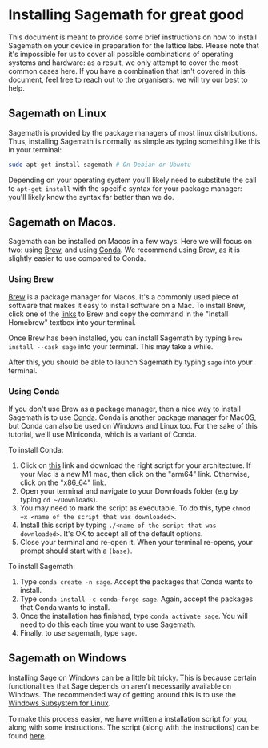 # Installing Sagemath for great good
This document is meant to provide some brief instructions on how to install Sagemath on your device in preparation for the lattice labs.
Please note that it's impossible for us to cover all possible combinations of operating systems and hardware: as a result, we only attempt to cover
the most common cases here. If you have a combination that isn't covered in this document, feel free to reach out to the organisers: we will try our best to help.


## Sagemath on Linux
Sagemath is provided by the package managers of most linux distributions. Thus, installing Sagemath is normally as simple as typing something like this in your terminal:

```bash
sudo apt-get install sagemath # On Debian or Ubuntu
```

Depending on your operating system you'll likely need to substitute the call to ```apt-get install``` with the specific syntax for your package manager: you'll likely know the
syntax far better than we do.

## Sagemath on Macos.
Sagemath can be installed on Macos in a few ways. Here we will focus on two: using [Brew](https://brew.sh/), and using [Conda](https://docs.conda.io/en/latest/).
We recommend using Brew, as it is slightly easier to use compared to Conda.

### Using Brew
[Brew](https://brew.sh/) is a package manager for Macos. It's a commonly used piece of software that makes it easy to install software on a Mac.
To install Brew, click one of the [links](https://brew.sh/) to Brew and copy the command in the "Install Homebrew" textbox into your terminal.

Once Brew has been installed, you can install Sagemath by typing ```brew install --cask sage``` into your terminal. This may take a while.

After this, you should be able to launch Sagemath by typing ```sage``` into your terminal.

### Using Conda
If you don't use Brew as a package manager, then a nice way to install Sagemath is to use [Conda](https://docs.conda.io/en/latest/). Conda is another package manager for MacOS, but Conda
can also be used on Windows and Linux too. For the sake of this tutorial, we'll use Miniconda, which is a variant of Conda.

To install Conda:
1. Click on [this](https://github.com/conda-forge/miniforge#miniforge3) link and download the right script for your architecture. If your Mac is a new M1 mac, then click on the "arm64" link.
   Otherwise, click on the "x86_64" link.
2. Open your terminal and navigate to your Downloads folder (e.g by typing ```cd ~/Downloads```).
3. You may need to mark the script as executable. To do this, type ```chmod +x <name of the script that was downloaded>```.
4. Install this script by typing ```./<name of the script that was downloaded>```. It's OK to accept all of the default options.
5. Close your terminal and re-open it. When your terminal re-opens, your prompt should start with a ```(base)```.

   
To install Sagemath:
1. Type ```conda create -n sage```. Accept the packages that Conda wants to install.
2. Type ```conda install -c conda-forge sage```. Again, accept the packages that Conda wants to install.
3. Once the installation has finished, type ```conda activate sage```. You will need to do this each time you want to use Sagemath.
4. Finally, to use sagemath, type ```sage```. 


## Sagemath on Windows
Installing Sage on Windows can be a little bit tricky. This is because certain functionalities that Sage depends on aren't necessarily available on Windows.
The recommended way of getting around this is to use the [Windows Subsystem for Linux](https://docs.microsoft.com/en-us/windows/wsl/about).

To make this process easier, we have written a installation script for you, along with some instructions.
The script (along with the instructions) can be found [here](https://github.com/joerowell/WSL-for-fplll).


